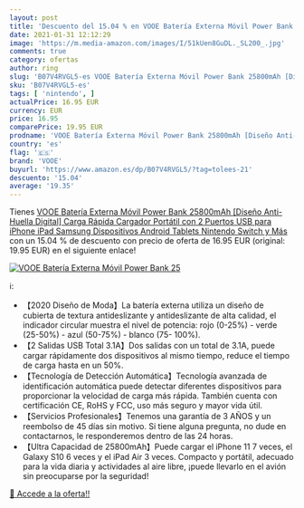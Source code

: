 ```yaml
---
layout: post
title: 'Descuento del 15.04 % en VOOE Batería Externa Móvil Power Bank 25'
date: 2021-01-31 12:12:29
image: 'https://m.media-amazon.com/images/I/51kUen8GuDL._SL200_.jpg'
comments: true
category: ofertas
author: ring
slug: 'B07V4RVGL5-es VOOE Batería Externa Móvil Power Bank 25800mAh [Diseño...'
sku: 'B07V4RVGL5-es'
tags: [ 'nintendo', ]
actualPrice: 16.95 EUR
currency: EUR
price: 16.95
comparePrice: 19.95 EUR
prodname: 'VOOE Batería Externa Móvil Power Bank 25800mAh [Diseño Anti-Huella Digital] Carga Rápida Cargador Portátil con 2 Puertos USB para iPhone iPad Samsung Dispositivos Android Tablets Nintendo Switch y Más'
country: 'es'
flag: '🇪🇸'
brand: 'VOOE'
buyurl: 'https://www.amazon.es/dp/B07V4RVGL5/?tag=tolees-21'
descuento: '15.04'
average: '19.35'
---
```


Tienes [VOOE Batería Externa Móvil Power Bank 25800mAh [Diseño Anti-Huella Digital] Carga Rápida Cargador Portátil con 2 Puertos USB para iPhone iPad Samsung Dispositivos Android Tablets Nintendo Switch y Más](https://www.amazon.es/dp/B07V4RVGL5/?tag=tolees-21) con un 15.04 % de descuento con precio de oferta de 16.95 EUR (original: 19.95 EUR) en el siguiente enlace!

[![VOOE Batería Externa Móvil Power Bank 25](https://m.media-amazon.com/images/I/51kUen8GuDL._SL200_.jpg)](https://www.amazon.es/dp/B07V4RVGL5/?tag=tolees-21)

ℹ️:

- 【2020 Diseño de Moda】La batería externa utiliza un diseño de cubierta de textura antideslizante y antideslizante de alta calidad, el indicador circular muestra el nivel de potencia: rojo (0-25%) - verde (25-50%) - azul (50-75%) - blanco (75- 100%).
- 【2 Salidas USB Total 3.1A】Dos salidas con un total de 3.1A, puede cargar rápidamente dos dispositivos al mismo tiempo, reduce el tiempo de carga hasta en un 50%.
- 【Tecnología de Detección Automática】Tecnología avanzada de identificación automática puede detectar diferentes dispositivos para proporcionar la velocidad de carga más rápida. También cuenta con certificación CE, RoHS y FCC, uso más seguro y mayor vida útil.
- 【Servicios Profesionales】Tenemos una garantía de 3 AÑOS y un reembolso de 45 días sin motivo. Si tiene alguna pregunta, no dude en contactarnos, le responderemos dentro de las 24 horas.
- 【Ultra Capacidad de 25800mAh】Puede cargar el iPhone 11 7 veces, el Galaxy S10 6 veces y el iPad Air 3 veces. Compacto y portátil, adecuado para la vida diaria y actividades al aire libre, ¡puede llevarlo en el avión sin preocuparse por la seguridad!

[🛒 Accede a la oferta!!](https://www.amazon.es/dp/B07V4RVGL5/?tag=tolees-21)
